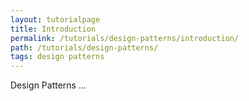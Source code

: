 ```yaml
---
layout: tutorialpage
title: Introduction
permalink: /tutorials/design-patterns/introduction/
path: /tutorials/design-patterns/
tags: design patterns
---
```


Design Patterns ...
